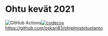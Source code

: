 # Ohtu kevät 2021

![GitHub Actions](https://github.com/oskari83/ohtu-2022-viikko1/workflows/CI/badge.svg)[![codecov](https://codecov.io/gh/oskari83/ohtu-2022-viikko1/branch/main/graph/badge.svg?token=IMWY7FWOZM)](https://codecov.io/gh/oskari83/ohtu-2022-viikko1)
https://github.com/oskari83/ohjelmistotuotanto
